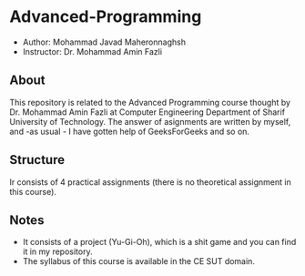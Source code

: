 # Advanced-Programming

- Author: Mohammad Javad Maheronnaghsh
- Instructor: Dr. Mohammad Amin Fazli

## About
This repository is related to the Advanced Programming course thought by Dr. Mohammad Amin Fazli at Computer Engineering Department of Sharif University of Technology.
The answer of asignments are written by myself, and -as usual - I have gotten help of GeeksForGeeks and so on.

## Structure
Ir consists of 4 practical assignments (there is no theoretical assignment in this course).

## Notes
- It consists of a project (Yu-Gi-Oh), which is a shit game and you can find it in my repository.
- The syllabus of this course is available in the CE SUT domain.
